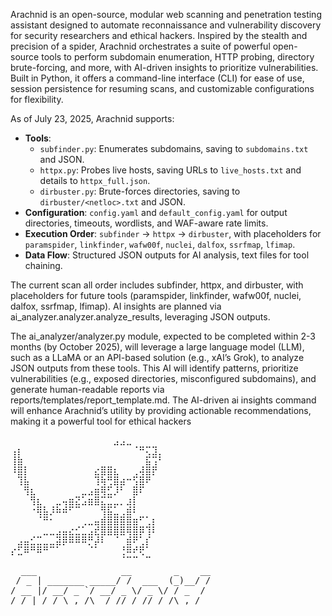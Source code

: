 Arachnid is an open-source, modular web scanning and penetration testing assistant designed to automate reconnaissance and vulnerability discovery for security researchers and ethical hackers. Inspired by the stealth and precision of a spider, Arachnid orchestrates a suite of powerful open-source tools to perform subdomain enumeration, HTTP probing, directory brute-forcing, and more, with AI-driven insights to prioritize vulnerabilities. Built in Python, it offers a command-line interface (CLI) for ease of use, session persistence for resuming scans, and customizable configurations for flexibility.



As of July 23, 2025, Arachnid supports:
- **Tools**:
  - `subfinder.py`: Enumerates subdomains, saving to `subdomains.txt` and JSON.
  - `httpx.py`: Probes live hosts, saving URLs to `live_hosts.txt` and details to `httpx_full.json`.
  - `dirbuster.py`: Brute-forces directories, saving to `dirbuster/<netloc>.txt` and JSON.
- **Configuration**: `config.yaml` and `default_config.yaml` for output directories, timeouts, wordlists, and WAF-aware rate limits.
- **Execution Order**: `subfinder` → `httpx` → `dirbuster`, with placeholders for `paramspider`, `linkfinder`, `wafw00f`, `nuclei`, `dalfox`, `ssrfmap`, `lfimap`.
- **Data Flow**: Structured JSON outputs for AI analysis, text files for tool chaining.

The current scan all order includes subfinder, httpx, and dirbuster, with placeholders for future tools (paramspider, linkfinder, wafw00f, nuclei, dalfox, ssrfmap, lfimap). AI insights are planned via ai_analyzer.analyzer.analyze_results, leveraging JSON outputs.

The ai_analyzer/analyzer.py module, expected to be completed within 2-3 months (by October 2025), will leverage a large language model (LLM), such as a LLaMA or an API-based solution (e.g., xAI’s Grok), to analyze JSON outputs from these tools. This AI will identify patterns, prioritize vulnerabilities (e.g., exposed directories, misconfigured subdomains), and generate human-readable reports via reports/templates/report_template.md. The AI-driven ai insights command will enhance Arachnid’s utility by providing actionable recommendations, making it a powerful tool for ethical hackers


<pre>⠀⠀⠀⠀⠀⠀⠀⠀⠀⠀⠀⠀⠀⠀⠀⠀⣠⣠⣀⠀⠀
⢠⡆⠀⠀⠀⠀⠀⠀⠀⠀⠀⠀⠀⠀⠀⠀⠀⠀⠀⠈⠛⢍⣹⡀
⢸⣷⠀⠀⠀⠀⠀⠀⠀⠀⠀⠀⠀⠀⠀⠀⠀⠀⠀⠀⠀⣯⢩⠃
⠸⣿⡇⠀⠀⠀⠀⠀⠀⠀⠀⠀⠀⣔⣿⣿⣆⠀⠀⢀⢼⣿⡟⠀
⠀⢹⣧⠀⠀⠀⠀⠀⠀⠀⠀⠀⠀⢹⢷⢛⣿⣴⠒⢫⣿⠟⠀⠀
⠀⠀⢻⣆⠀⠀⠀⠀⠀⠀⠀⣀⣠⣶⢿⣋⡸⠃⠀⣿⠏⠀⠀⠀
⠀⠀⠀⢻⣆⠀⠀⣀⢤⣶⣝⣡⣶⣿⣍⣉⣀⡀⣰⡇⠀⠀⠀⠀
⠀⠀⠀⠐⢿⣧⡸⠷⠾⠋⠉⠀⠀⠀⢻⣯⣁⢀⣾⠇⠀⠀⠀⠀
⠀⠀⠀⠀⠈⠛⠂⠀⠀⠀⠀⢀⣀⣤⣾⣿⣿⣿⣿⣶⠋⢁⡆⠀
⠀⠀⠀⠀⠀⣀⣀⣠⣤⣔⣊⣁⣠⣞⣿⣿⣿⣿⢿⣿⡿⢹⠇⠀
⠀⣠⣤⣊⣉⣀⣀⣽⡿⠿⠿⠿⡛⡼⠇⠀⠈⠀⣾⠟⢁⡎⠀⠀
⡔⣋⠿⠛⠿⠛⠉⠁⠀⠀⠀⠀⠈⠁⠀⠀⠀⢘⠿⠞⢟⠁⠀⠀
⠀⠀⠀⠀⠀⠀⠀⠀⠀⠀⠀⠀⠀⠀⠀⠀⠀⠈⠉⠉⠀⠉⠀
  ___                __        _    __
 / _ | _______ _____/ /  ___  (_)__/ /
/ __ |/ __/ _ `/ __/ _ \/ _ \/ / _  /
/_/ |_/_/ \_,_/\__/_//_/_//_/_/\_,_/
</pre>
